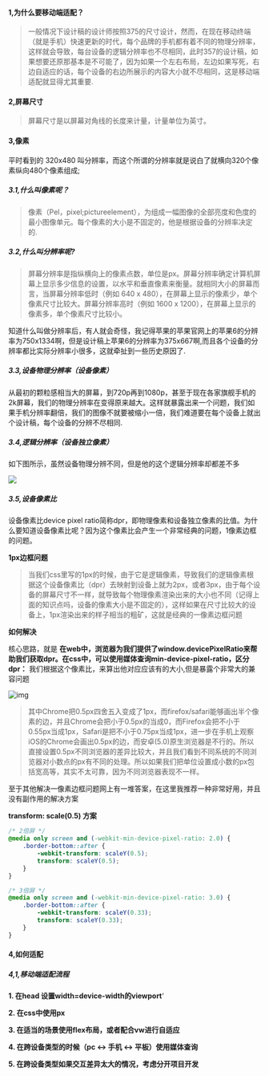 #### 1,为什么要移动端适配？

> ​    一般情况下设计稿的设计师按照375的尺寸设计，然而，在现在移动终端（就是手机）快速更新的时代，每个品牌的手机都有着不同的物理分辨率，这样就会导致，每台设备的逻辑分辨率也不尽相同，此时357的设计稿，如果想要还原那基本是不可能了，因为如果一个左右布局，左边如果写死，右边自适应的话，每个设备的右边所展示的内容大小就不尽相同，这是移动端适配就显得尤其重要.

#### 2,屏幕尺寸

> 屏幕尺寸是以屏幕对角线的长度来计量，计量单位为英寸。

#### 3,像素

平时看到的 320x480 叫分辨率，而这个所谓的分辨率就是说白了就横向320个像素纵向480个像素组成;

##### 3.1,什么叫像素呢？

> 像素（Pel，pixel;pictureelement），为组成一幅图像的全部亮度和色度的最小图像单元。每个像素的大小是不固定的，他是根据设备的分辨率决定的.

##### 3.2,什么叫分辨率呢?

> 屏幕分辨率是指纵横向上的像素点数，单位是px。屏幕分辨率确定计算机屏幕上显示多少信息的设置，以水平和垂直像素来衡量。就相同大小的屏幕而言，当屏幕分辨率低时（例如 640 x 480），在屏幕上显示的像素少，单个像素尺寸比较大。屏幕分辨率高时（例如 1600 x 1200），在屏幕上显示的像素多，单个像素尺寸比较小。

知道什么叫做分辨率后，有人就会奇怪，我记得苹果的苹果官网上的苹果6的分辨率为750x1334啊，但是设计稿上苹果6的分辨率为375x667啊,而且各个设备的分辨率都比实际分辨率小很多，这就牵扯到一些历史原因了.

##### 3.3,设备物理分辨率（设备像素）

从最初的颗粒感相当大的屏幕，到720p再到1080p，甚至于现在各家旗舰手机的2k屏幕，我们的物理分辨率在变得原来越大。这样就暴露出来一个问题，我们如果手机分辨率翻倍，我们的图像不就要被缩小一倍，我们难道要在每个设备上就出个设计稿，每个设备的分辨不尽相同.

##### 3.4,逻辑分辨率（设备独立像素）

如下图所示，虽然设备物理分辨不同，但是他的这个逻辑分辨率却都差不多

<img src="https://p1-jj.byteimg.com/tos-cn-i-t2oaga2asx/gold-user-assets/2020/3/17/170e7231bab8b23b~tplv-t2oaga2asx-zoom-in-crop-mark:1304:0:0:0.awebp"  />

##### 3.5,设备像素比

设备像素比device pixel ratio简称dpr，即物理像素和设备独立像素的比值。为什么要知道设备像素比呢？因为这个像素比会产生一个非常经典的问题，1像素边框的问题。

**1px边框问题**

>  当我们css里写的1px的时候，由于它是逻辑像素，导致我们的逻辑像素根据这个设备像素比（dpr）去映射到设备上就为2px，或者3px，由于每个设备的屏幕尺寸不一样，就导致每个物理像素渲染出来的大小也不同（记得上面的知识点吗，设备的像素大小是不固定的），这样如果在尺寸比较大的设备上，1px渲染出来的样子相当的粗矿，这就是经典的一像素边框问题

**如何解决**

核心思路，就是 **在web中，浏览器为我们提供了window.devicePixelRatio来帮助我们获取dpr。在css中，可以使用媒体查询min-device-pixel-ratio，区分dpr：** 我们根据这个像素比，来算出他对应应该有的大小,但是暴露个非常大的兼容问题



![img](https://p1-jj.byteimg.com/tos-cn-i-t2oaga2asx/gold-user-assets/2020/3/17/170e773ea67b01b4~tplv-t2oaga2asx-zoom-in-crop-mark:1304:0:0:0.awebp)



> 其中Chrome把0.5px四舍五入变成了1px，而firefox/safari能够画出半个像素的边，并且Chrome会把小于0.5px的当成0，而Firefox会把不小于0.55px当成1px，Safari是把不小于0.75px当成1px，进一步在手机上观察iOS的Chrome会画出0.5px的边，而安卓(5.0)原生浏览器是不行的。所以直接设置0.5px不同浏览器的差异比较大，并且我们看到不同系统的不同浏览器对小数点的px有不同的处理。所以如果我们把单位设置成小数的px包括宽高等，其实不太可靠，因为不同浏览器表现不一样。

至于其他解决一像素边框问题网上有一堆答案，在这里我推荐一种非常好用，并且没有副作用的解决方案

**transform: scale(0.5) 方案**

```css
/* 2倍屏 */
@media only screen and (-webkit-min-device-pixel-ratio: 2.0) {
    .border-bottom::after {
        -webkit-transform: scaleY(0.5);
        transform: scaleY(0.5);
    }
}

/* 3倍屏 */
@media only screen and (-webkit-min-device-pixel-ratio: 3.0) {
    .border-bottom::after {
        -webkit-transform: scaleY(0.33);
        transform: scaleY(0.33);
    }
}
```

#### 4,如何适配

##### 4,1,移动端适配流程

**1. 在head 设置width=device-width的viewport**‘

**2. 在css中使用px**

**3. 在适当的场景使用flex布局，或者配合vw进行自适应**

**4. 在跨设备类型的时候（pc <-> 手机 <-> 平板）使用媒体查询**

**5. 在跨设备类型如果交互差异太大的情况，考虑分开项目开发**






